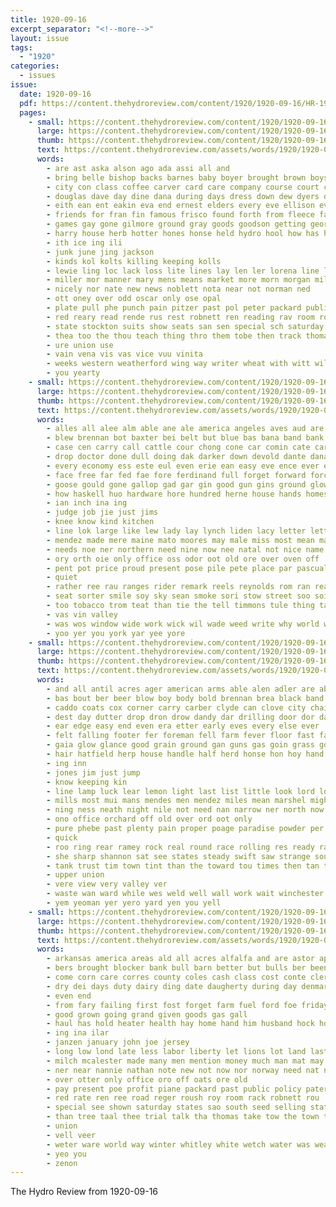 ```yaml
---
title: 1920-09-16
excerpt_separator: "<!--more-->"
layout: issue
tags:
  - "1920"
categories:
  - issues
issue:
  date: 1920-09-16
  pdf: https://content.thehydroreview.com/content/1920/1920-09-16/HR-1920-09-16.pdf
  pages:
    - small: https://content.thehydroreview.com/content/1920/1920-09-16/small/HR-1920-09-16-01.jpg
      large: https://content.thehydroreview.com/content/1920/1920-09-16/large/HR-1920-09-16-01.jpg
      thumb: https://content.thehydroreview.com/content/1920/1920-09-16/thumbnails/HR-1920-09-16-01.jpg
      text: https://content.thehydroreview.com/assets/words/1920/1920-09-16/HR-1920-09-16-01.txt
      words:
        - are ast aska alson ago ada assi all and
        - bring belle bishop backs barnes baby boyer brought brown boys ben boyers bridge bradley been barber better booth bixler bolding body byron best bradford big but bethel blaze boyd
        - city con class coffee carver card care company course court crew cay came child che chase car canton church causin chairs clyde confer cordial can comfort corn campbell cool coyote come
        - douglas dave day dine dana during days dress down dew dyers deputy daughter
        - eith ean ent eakin eva end ernest elders every eve ellison even
        - friends for fran fin famous frisco found forth from fleece fall fost free frank friday frosh fire first few fair
        - games gay gone gilmore ground gray goods goodson getting georgia graft good gaylor garver gra gam gross
        - harry house herb hotter hones honse held hydro hool how has hinton hens hold hurt home had hee handle hollow hen ham hegan heir head her him harold hall hardin hack
        - ith ice ing ili
        - junk june jing jackson
        - kinds kol kolts killing keeping kolls
        - lewie ling loc lack loss lite lines lay len ler lorena line left life last lena levi long leona look louis lass like live late louie
        - miller mor manner mary mens means market more morn morgan mile miss men mattle miles mir maud music mills mattie maloney monday many most
        - nicely nor nate new news noblett nota near not norman ned
        - ott oney over odd oscar only ose opal
        - plate pull phe punch pain pitzer past pol peter packard public part present plan pulling per pattie pieper proud pound paper peden
        - red reary read rende rus rest robnett ren reading rav room root ridenour record russel rockhold robertson rene roy
        - state stockton suits show seats san sen special sch saturday silks sunday sam sat see stunz second spain schools sae self start som suit shreck shawnee shed sisco score season south stove shin sugden silk stock school save stutzman sylvester say she springs september sol
        - thea too the thou teach thing thro them tobe then track thomas thy town train triplett team texas tak ton try trial than trip tea tri test table tory
        - ure union use
        - vain vena vis vas vice vuu vinita
        - weeks western weatherford wing way writer wheat with witt williams word was while wish week walters wool wayt winter will work west woolen won win ward
        - you yearty
    - small: https://content.thehydroreview.com/content/1920/1920-09-16/small/HR-1920-09-16-02.jpg
      large: https://content.thehydroreview.com/content/1920/1920-09-16/large/HR-1920-09-16-02.jpg
      thumb: https://content.thehydroreview.com/content/1920/1920-09-16/thumbnails/HR-1920-09-16-02.jpg
      text: https://content.thehydroreview.com/assets/words/1920/1920-09-16/HR-1920-09-16-02.txt
      words:
        - alles all alee alm able ane ale america angeles aves aud are als alls aly and arp anil awe alt ackerman ace aid ast
        - blew brennan bot baxter bei belt but blue bas bana band bank beat bast block ber begin bore better bar back blow bil bora beats boy bill business bis beaton blend bach been blan bet below
        - case cen carry call cattle cour chong cone car comin cate care chis collins cue cabin coe cold cavendish cat cost choice clear cozier curtis crea ching cok came cant come company can cata caven common camel cheer class christ chairs credit chance
        - drop doctor done dull doing dak darker down devold dante dana dor dark door deed dine does dust day decent deng deale donovan dog
        - every economy ess este eul even erie ean easy eve ence ever eager else
        - face free far fed fae fore ferdinand full forget forward force front friend fuss ford floor from fellow fall fellers for favorite fini fait fye frederick felt fees
        - goose gould gone gallop gad gar gin good gun gins ground glow grown gaal gal goes gore
        - how haskell huo hardware hore hundred herne house hands homes heard hot hes has him her hill had hall hie hum herd heed hee hard hin hold home hang hind head hydro hand horse hatin helps hey
        - ian inch ina ing
        - judge job jie just jims
        - knee know kind kitchen
        - line lok large like lew lady lay lynch liden lacy letter lett look light left lunch los lite long likely later lage low longer lie
        - mendez made mere maine mato moores may male miss most mean main must mer miko maybe mudd mood mike mendes matt mar mans moore moon man moment men mosey mex much mins mag mae more
        - needs noe ner northern need nine now nee natal not nice name note never new non nor
        - ory orth oie only office oss odor oot old ore over oven off
        - pent pot price proud present pose pile pete place par pascual pages per park person purchase por
        - quiet
        - rather ree rau ranges rider remark reels reynolds rom ran real room rol red rou riding rund rus
        - seat sorter smile soy sky sean smoke sori stow street soo soine size seen settle sales swift sunken story stella steel sam strange strong south soi sat slow stoves santer sim see sharp say ser springs stand star staring service she small saw sad seme send shoot stair shed said seats sedan sun surprise
        - too tobacco trom teat than tie the tell timmons tule thing tan tat taste then tick tye thar tho thet toot top teale tam tree texas torn tea them team trail train teh toward take thee thousand
        - vas vin valley
        - was wos window wide work wick wil wade weed write why world worthy weather won windows way with walls westcott will water wagon war while west welt want wines well
        - yoo yer you york yar yee yore
    - small: https://content.thehydroreview.com/content/1920/1920-09-16/small/HR-1920-09-16-03.jpg
      large: https://content.thehydroreview.com/content/1920/1920-09-16/large/HR-1920-09-16-03.jpg
      thumb: https://content.thehydroreview.com/content/1920/1920-09-16/thumbnails/HR-1920-09-16-03.jpg
      text: https://content.thehydroreview.com/assets/words/1920/1920-09-16/HR-1920-09-16-03.txt
      words:
        - and all antil acres ager american arms able alen adler are abe ask
        - bas bout ber beer blow boy body bold brennan brea black band boots barn best began belt bowls bis beto bren brean better bunch both back blaze bere butt but beat bark boom boys below been bet buy bank bottom brought bunk bench bending brown
        - caddo coats cox corner carry carber clyde can clove city chairs cott company comfort cross center cor caller cabin call corn comes close cotts count cliff come case child cry coma county chas curtain ceder came chance car cave cap
        - dest day dutter drop dron drow dandy dar drilling door dor dance doubt dan death dales dark down
        - ear edge easy end even era etter early eves every else ever
        - felt falling footer fer foreman fell farm fever floor fast farms for fred fall foot from full forward face figures fan fin fellow fellows far found front folks force fire flo fog frisk forget fallen
        - gaia glow glance good grain ground gan guns gas goin grass goo givin gun ger grip
        - hair hatfield herp house handle half herd honse hon hoy hand her hegan how henke holding him hor hydro had has hey hands head human hung hinton hyde
        - ing inn
        - jones jim just jump
        - know keeping kin
        - line lamp luck lear lemon light last list little look lord lower large likely lady learn lac love lam land level lipa lips less let lump
        - mills most mui mans mendes men mendez miles mean marshel might market man moore moment matt must mike match mexican made mullins mcalester much mil mass mile more matter mex monday
        - ning ness neath night nile not need nan narrow ner north now never
        - ono office orchard off old over ord oot only
        - pure phebe past plenty pain proper poage paradise powder per ping plain place poor panting pile price
        - quick
        - roo ring rear ramey rock real round race rolling res ready range red rem roome rade room
        - she sharp shannon sat see states steady swift saw strange sour still silence said shelt sake set small side slight sine sport straw ster service sup stamp sprang son stuff shoulder surplus slow saturday strong say smiling season surgeon straight sell struck senor soe silos sale sales second scott shape school step stout simple sense
        - tank trust tim town tint than the toward tou times then tan take thon thet tears tam thar tee them too tom tho tock tek tell thick throw
        - upper union
        - vere view very valley ver
        - waste wan ward while wes weld well wall work wait winchester way words walle world will wend wide wind wheat wal winder word want window west with wells wise wil was why windows westcott
        - yem yeoman yer yero yard yen you yell
    - small: https://content.thehydroreview.com/content/1920/1920-09-16/small/HR-1920-09-16-04.jpg
      large: https://content.thehydroreview.com/content/1920/1920-09-16/large/HR-1920-09-16-04.jpg
      thumb: https://content.thehydroreview.com/content/1920/1920-09-16/thumbnails/HR-1920-09-16-04.jpg
      text: https://content.thehydroreview.com/assets/words/1920/1920-09-16/HR-1920-09-16-04.txt
      words:
        - arkansas america areas ald all acres alfalfa and are astor apple aver ana
        - bers brought blocker bank bull barn better but bulls ber been base bob buy bond bal big bale ben bord bos break beam
        - come corn care corres county coles cash class cost conte clerk credit cattle city crowder chas
        - dry dei days duty dairy ding date daugherty during day denmark danger donde doing
        - even end
        - from fary failing first fost forget farm fuel ford foe friday fire fruit for fair fall fresh fare foss full felton far
        - good grown going grand given goods gas gall
        - haul has hold heater health hay home hand him husband hock homa heal herd hou hus hydro high heineman held halpern haid hue hight house head her hafer hatfield hittle hager hot
        - ing ina ilar
        - janzen january john joe jersey
        - long low lond late less labor liberty let lions lot land last lever
        - milch mcalester made many men mention money much man mat may must monday miles more mil
        - ner near nannie nathan note new not now nor norway need nat nov nen
        - over otter only office oro off oats ore old
        - pay present poe profit piane packard past public policy paterson pipe petty payment pope part per pack place plant
        - red rate ren ree road reger roush roy room rack robnett rou
        - special see shown saturday states sao south seed selling state stock sell seem style sept sund said sum six sale stove schlabach sunday she september sales scott supply store sharp severe stolen seen sweden serum son show seems schools
        - than tree taal thee trial talk tha thomas take tow the town times tome table too tor texas tell tho them trom train
        - union
        - vell veer
        - weter ware world way winter whitley white wetch water was weather wages warm with willis will wait week
        - yeo you
        - zenon
---
```


The Hydro Review from 1920-09-16

<!--more-->

